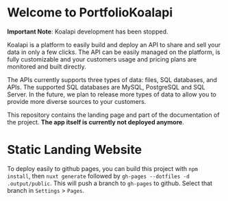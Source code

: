 # Welcome to PortfolioKoalapi

**Important Note**: Koalapi development has been stopped. 

Koalapi is a platform to easily build and deploy an API to share and sell your data in only a few clicks.
The API can be easily managed on the platform, is fully customizable and your customers usage and pricing plans are monitored and built directly.

The APIs currently supports three types of data: files, SQL databases, and APIs. The supported SQL databases are MySQL, PostgreSQL and SQL Server. In the future, we plan to release more types of data to allow you to provide more diverse sources to your customers.

This repository contains the landing page and part of the documentation of the project. **The app itself is currently not deployed anymore**.


# Static Landing Website

To deploy easily to github pages, you can build this project with `npm install`, then `nuxt generate` followed by `gh-pages --dotfiles -d .output/public`. This will push a branch to `gh-pages` to github. Select that branch in `Settings` > `Pages`.
